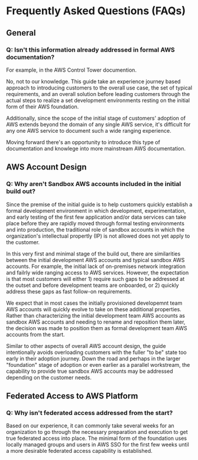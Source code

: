 # Frequently Asked Questions (FAQs)

## General

### Q: Isn't this information already addressed in formal AWS documentation?

For example, in the AWS Control Tower documention.

No, not to our knowledge. This guide take an experience journey based approach to introducing customers to the overall use case, the set of typical requirements, and an overall solution before leading customers through the actual steps to realize a set development environments resting on the initial form of their AWS foundation.

Additionally, since the scope of the initial stage of customers' adoption of AWS extends beyond the domain of any single AWS service, it's difficult for any one AWS service to document such a wide ranging experience.

Moving forward there's an opportunity to introduce this type of documentation and knowlege into more mainstream AWS documentation.

## AWS Account Design

### Q: Why aren't Sandbox AWS accounts included in the initial build out?

Since the premise of the initial guide is to help customers quickly establish a formal development environment in which development, experimentation, and early testing of the first few application and/or data services can take place before they are rapidly moved through formal testing environments and into production, the traditional role of sandbox accounts in which the organization's intellectual propertly (IP) is not allowed does not yet apply to the customer.

In this very first and minimal stage of the build out, there are similarities between the initial development AWS accounts and typical sandbox AWS accounts. For example, the initial lack of on-premises network integration and failrly wide ranging access to AWS services. However, the expectation is that most customers will either 1) require such gaps to be addressed at the outset and before development teams are onboarded, or 2) quickly address these gaps as fast follow-on requirements.

We expect that in most cases the initially provisioned developemnt team AWS accounts will quickly evolve to take on these additional properties. Rather than characterizing the initial development team AWS accounts as sandbox AWS accounts and needing to rename and reposition them later, the decision was made to position them as formal development team AWS accounts from the start.

Similar to other aspects of overall AWS account design, the guide intentionally avoids overloading customers with the fuller "to be" state too early in their adoption journey. Down the road and perhaps in the larger "foundation" stage of adoption or even earlier as a parallel workstream, the capability to provide true sandbox AWS accounts may be addressed depending on the customer needs.

## Federated Access to AWS Platform

### Q: Why isn't federated access addressed from the start?

Based on our experience, it can commonly take several weeks for an organization to go through the necessary preparation and execution to get true federated access into place. The minimal form of the foundation uses locally managed groups and users in AWS SSO for the first few weeks until a more desirable federated access capability is established.
